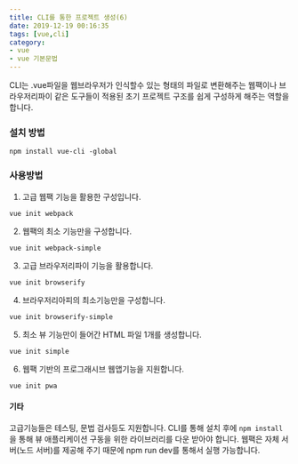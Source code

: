 ```yaml
---
title: CLI를 통한 프로젝트 생성(6)
date: 2019-12-19 00:16:35
tags: [vue,cli]
category: 
- vue
- vue 기본문법
---
```


CLI는 .vue파일을 웹브라우저가 인식할수 있는 형태의 파일로 변환해주는 웹팩이나 브라우저리파이 같은 도구들이 적용된 초기 프로젝트 구조를 쉽게 구성하게 해주는 역할을 합니다.

### 설치 방법

```
npm install vue-cli -global
```

### 사용방법

1. 고급 웹팩 기능을 활용한 구성입니다.

```
vue init webpack
```

2. 웹팩의 최소 기능만을 구성합니다.

```
vue init webpack-simple
```

3. 고급 브라우저리파이 기능을 활용합니다.

```
vue init browserify	
```

4. 브라우저리아피의 최소기능만을 구성합니다.

```
vue init browserify-simple
```

5. 최소 뷰 기능만이 들어간 HTML 파일 1개를 생성합니다.

```
vue init simple
```

6. 웹팩 기반의 프로그래시브 웹앱기능을 지원합니다.

```
vue init pwa
```

#### 기타

고급기능들은 테스팅, 문법 검사등도 지원합니다.
CLI를 통해 설치 후에 `npm install`을 통해 뷰 애플리케이션 구동을 위한 라이브러리를 다운 받아야 합니다.
웹팩은 자체 서버(노드 서버)를 제공해 주기 때문에 npm run dev를 통해서 실행 가능합니다. 